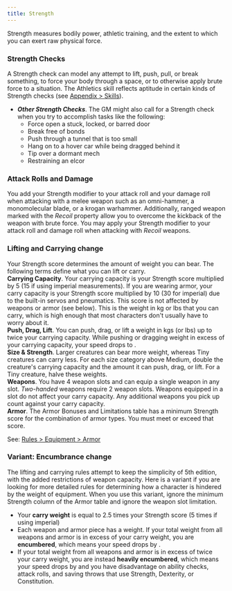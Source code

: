 ```yaml
---
title: Strength
---
```

Strength measures bodily power, athletic training, and the extent to which you can exert raw physical force.

### Strength Checks

A Strength check can model any attempt to lift, push, pull, or break something, to force your body through a space, or
to otherwise apply brute force to a situation. The Athletics skill reflects aptitude in certain kinds of Strength checks (see [Appendix > Skills](/appendix/skills)).

- __*Other Strength Checks*__. The GM might also call for a Strength check when you try to accomplish tasks like the following:
  - Force open a stuck, locked, or barred door
  - Break free of bonds
  - Push through a tunnel that is too small
  - Hang on to a hover car while being dragged behind it
  - Tip over a dormant mech
  - Restraining an elcor

### Attack Rolls and Damage
You add your Strength modifier to your attack roll and your damage roll when attacking with a melee weapon such as
an omni-hammer, a monomolecular blade, or a krogan warhammer. Additionally, ranged weapon marked with the _Recoil_ property
allow you to overcome the kickback of the weapon with brute force. You may apply your Strength modifier to your attack roll
and damage roll when attacking with _Recoil_ weapons.

### Lifting and Carrying <v-chip color="warning" text-color="black" small>change</v-chip>

Your Strength score determines the amount of weight you can bear. The following terms define what you can lift or carry.
\
__Carrying Capacity__. Your carrying capacity is your Strength score multiplied by 5 (15 if using imperial measurements).
If you are wearing armor, your carry capacity is your Strength score multiplied by 10 (30 for imperial) due to the built-in servos and pneumatics.
This score is not affected by weapons or armor (see below). This is the weight in kg or lbs that you can carry, which is high enough
that most characters don't usually have to worry about it.
\
__Push, Drag, Lift__. You can push, drag, or lift a weight in kgs (or lbs) up to twice your carrying capacity. While pushing or
dragging weight in excess of your carrying capacity, your speed drops to <me-distance length="5" />.
\
__Size & Strength__. Larger creatures can bear more weight, whereas Tiny creatures can carry less. For each size category
above Medium, double the creature's carrying capacity and the amount it can push, drag, or lift. For a Tiny creature, halve these weights.
\
__Weapons__. You have 4 weapon slots and can equip a single weapon in any slot. _Two-handed_ weapons require 2 weapon slots.
Weapons equipped in a slot do not affect your carry capacity. Any additional weapons you pick up count against your carry capacity.
\
__Armor__. The Armor Bonuses and Limitations table has a minimum Strength score for the combination of armor types. You
must meet or exceed that score.

See: [Rules > Equipment > Armor](/manual/equipment#armor)

### Variant: Encumbrance <v-chip color="warning" text-color="black" small>change</v-chip>

The lifting and carrying rules attempt to keep the simplicity of 5th edition, with the added restrictions of weapon capacity.
Here is a variant if you are looking for more detailed rules for determining how a character is hindered by the weight of equipment.
When you use this variant, ignore the minimum Strength column of the Armor table and ignore the weapon slot limitation.

- Your __carry weight__ is equal to 2.5 times your Strength score (5 times if using imperial)
- Each weapon and armor piece has a weight. If your total weight from all weapons and armor is in excess of your
  carry weight, you are __encumbered__, which means your speed drops by <me-distance length="10" />.
- If your total weight from all weapons and armor is in excess of twice your carry weight, you are instead
  __heavily encumbered__, which means your speed drops by <me-distance length="25" /> and you have disadvantage on ability
  checks, attack rolls, and saving throws that use Strength, Dexterity, or Constitution.

<me-source-reference pages="79-80"></me-source-reference>
